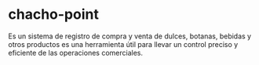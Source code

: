 # chacho-point
Es un sistema de registro de compra y venta de dulces, botanas, bebidas y otros productos es una herramienta útil para llevar un control preciso y eficiente de las operaciones comerciales.
